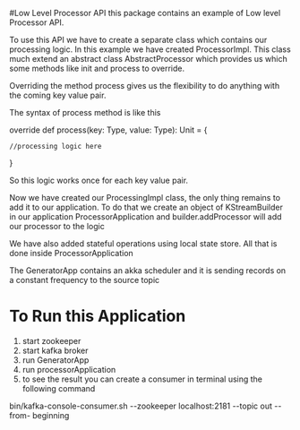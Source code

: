 #Low Level Processor API 
this package contains an example of Low level Processor API.

To use this API we have to create a separate class which contains our processing logic. In this example we have created ProcessorImpl.
This class much extend an abstract class AbstractProcessor which provides us which some methods like init and process to override.

Overriding the method process gives us the flexibility to do anything with the coming key value pair.

The syntax of process method is like this

override def process(key: Type, value: Type): Unit = {
    
    //processing logic here
    
}

So this logic works once for each key value pair.

Now we have created our ProcessingImpl class, the only thing remains to add it to our application. To do that we create an object of KStreamBuilder in our application ProcessorApplication and builder.addProcessor will add our processor to the logic

We have also added stateful operations using local state store. All that is done inside ProcessorApplication

The GeneratorApp contains an akka scheduler and it is sending records on a constant frequency to the source topic

# To Run this Application

1. start zookeeper
2. start kafka broker
3. run GeneratorApp
4. run processorApplication
5. to see the result you can create a consumer in terminal using the following command

bin/kafka-console-consumer.sh --zookeeper localhost:2181 --topic out --from- beginning